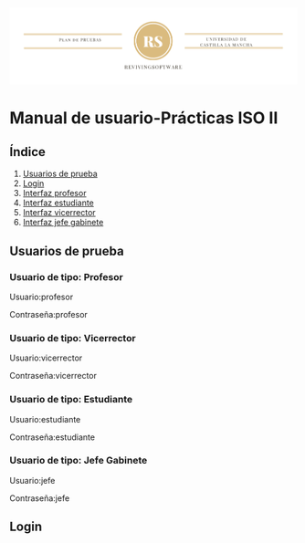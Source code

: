 ![Imagen de encabezado](IMAGENES_MEMORIA/RevivingSoftware.png)

# Manual de usuario-Prácticas ISO II
## Índice
1. [Usuarios de prueba](#usuarios)
2. [Login](#login)
3. [Interfaz profesor](#profesor)
4. [Interfaz estudiante](#estudiante)
5. [Interfaz vicerrector](#vicerrector)
6. [Interfaz jefe gabinete](#jefe)

## Usuarios de prueba<a name="usuarios"></a>
### Usuario de tipo: Profesor
Usuario:profesor

Contraseña:profesor
### Usuario de tipo: Vicerrector
Usuario:vicerrector

Contraseña:vicerrector
### Usuario de tipo: Estudiante
Usuario:estudiante

Contraseña:estudiante
### Usuario de tipo: Jefe Gabinete
Usuario:jefe

Contraseña:jefe

## Login<a name="login"></a>

